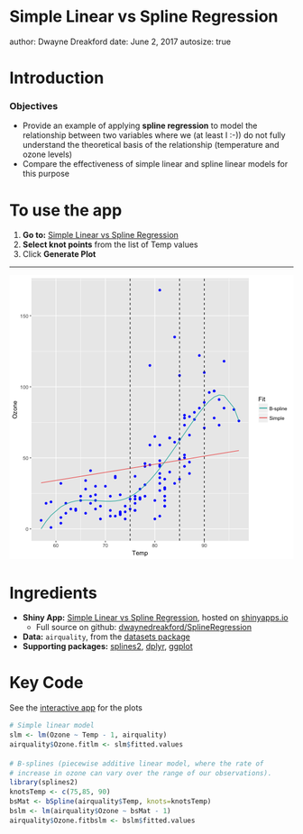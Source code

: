 Simple Linear vs Spline Regression
========================================================
author: Dwayne Dreakford
date: June 2, 2017
autosize: true

Introduction
========================================================

### Objectives

- Provide an example of applying **spline regression** to model the relationship between two variables where we (at least I :-)) do not fully understand the theoretical basis of the relationship (temperature and ozone levels)
- Compare the effectiveness of simple linear and spline linear models for this purpose

To use the app
========================================================

1. **Go to:** [Simple Linear vs Spline Regression](https://dwaynedreakford.shinyapps.io/simple_linear_vs_spline_regression/)
2. **Select knot points** from the list of Temp values
3. Click **Generate Plot**

***

![plot of chunk unnamed-chunk-1](SplineRegression-figure/unnamed-chunk-1-1.png)


Ingredients
========================================================

- **Shiny App:** [Simple Linear vs Spline Regression](https://dwaynedreakford.shinyapps.io/simple_linear_vs_spline_regression/), hosted on [shinyapps.io](https://www.shinyapps.io/)
    + Full source on github: [dwaynedreakford/SplineRegression](https://github.com/dwaynedreakford/SplineRegression)
- **Data:** `airquality`, from the [datasets package](https://stat.ethz.ch/R-manual/R-devel/library/datasets/html/00Index.html)
- **Supporting packages:** [splines2](https://cran.r-project.org/web/packages/splines2/index.html), [dplyr](https://cran.rstudio.com/web/packages/dplyr/vignettes/introduction.html), [ggplot](http://ggplot2.org/)

Key Code
========================================================
See the [interactive app](https://dwaynedreakford.shinyapps.io/simple_linear_vs_spline_regression/) for the plots




```r
# Simple linear model
slm <- lm(Ozone ~ Temp - 1, airquality)
airquality$Ozone.fitlm <- slm$fitted.values

# B-splines (piecewise additive linear model, where the rate of
# increase in ozone can vary over the range of our observations).
library(splines2)
knotsTemp <- c(75,85, 90)
bsMat <- bSpline(airquality$Temp, knots=knotsTemp)
bslm <- lm(airquality$Ozone ~ bsMat - 1)
airquality$Ozone.fitbslm <- bslm$fitted.values
```


